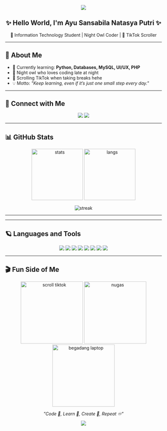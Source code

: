 <!-- Banner -->
<p align="center">
  <img src="https://capsule-render.vercel.app/api?type=waving&color=6A0DAD&height=200&section=header&text=Hey!%20I'm%20Ayu%20Sansabila%20🌌&fontColor=ffffff&fontSize=30&animation=fadeIn&fontAlignY=35"/>
</p>

<h2 align="center">✨ Hello World, I'm Ayu Sansabila Natasya Putri ✨</h2>
<p align="center">🌙 Information Technology Student | Night Owl Coder | 📱 TikTok Scroller</p>

---

## 🌙 About Me
- 🌱 Currently learning: **Python, Databases, MySQL, UI/UX, PHP**  
- 🌌 Night owl who loves coding late at night  
- 📱 Scrolling TikTok when taking breaks hehe  
- 💡 Motto: *"Keep learning, even if it’s just one small step every day."*

---

## 🔗 Connect with Me
<p align="center">
  <a href="https://instagram.com/ayusansabilaa"><img src="https://img.shields.io/badge/Instagram-833AB4?style=for-the-badge&logo=instagram&logoColor=white"/></a>
  <a href="mailto:ayusansabila09@gmail.com"><img src="https://img.shields.io/badge/Gmail-D44638?style=for-the-badge&logo=gmail&logoColor=white"/></a>
</p>

---

## 📊 GitHub Stats
<p align="center">
  <img src="https://github-readme-stats.vercel.app/api?username=ayusansabila&show_icons=true&theme=radical" alt="stats" height="165"/>
  <img src="https://github-readme-stats.vercel.app/api/top-langs/?username=ayusansabila&layout=compact&theme=radical" alt="langs" height="165"/>
</p>

<p align="center">
  <img src="https://github-readme-streak-stats.herokuapp.com?user=ayusansabila&theme=radical&hide_border=false" alt="streak" />
</p>

---


---

## 🪐 Languages and Tools
<p align="center">
  <img src="https://img.shields.io/badge/Python-6A0DAD?style=for-the-badge&logo=python&logoColor=white"/>
  <img src="https://img.shields.io/badge/MySQL-4B0082?style=for-the-badge&logo=mysql&logoColor=white"/>
  <img src="https://img.shields.io/badge/PHP-9370DB?style=for-the-badge&logo=php&logoColor=white"/>
  <img src="https://img.shields.io/badge/Figma-8A2BE2?style=for-the-badge&logo=figma&logoColor=white"/>
  <img src="https://img.shields.io/badge/VSCode-483D8B?style=for-the-badge&logo=visualstudiocode&logoColor=white"/>
  <img src="https://img.shields.io/badge/Git-4B0082?style=for-the-badge&logo=git&logoColor=white"/>
  <img src="https://img.shields.io/badge/Word-6A0DAD?style=for-the-badge&logo=microsoftword&logoColor=white"/>
  <img src="https://img.shields.io/badge/Canva-8A2BE2?style=for-the-badge&logo=canva&logoColor=white"/>
</p>

---

## 🎬 Fun Side of Me
<p align="center">
  <img src="https://media.giphy.com/media/3o7qE1YN7aBOFPRw8E/giphy.gif" width="200" alt="scroll tiktok"/>  
  <img src="https://media.giphy.com/media/26tPplGWjN0xLybiU/giphy.gif" width="200" alt="nugas"/>  
  <img src="https://media.giphy.com/media/l0MYt5jPR6QX5pnqM/giphy.gif" width="200" alt="begadang laptop"/>  
</p>

<p align="center">
  <em>"Code 🌙, Learn 🌌, Create 🌠, Repeat ♾️"</em>
</p>

<!-- Footer Banner -->
<p align="center">
  <img src="https://capsule-render.vercel.app/api?type=waving&color=4B0082&height=150&section=footer"/>
</p>
